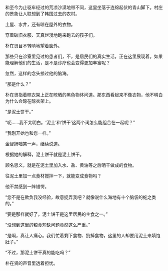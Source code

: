 和至今为止驱车经过的荒凉沙漠地带不同，这里坐落于连绵起伏的青山脚下。村庄的景象让人联想到了韩国过去的农村。

土屋、水井，还有晾在屋外的衣物。

穿着破旧衣服、天真烂漫地跑来跑去的孩子们。

朴在贤目不转睛地望着窗外。

那些只在诊室里见过的患者们，不，是居民们的真实生活，正在这里展现着。如果能理解他们的生活，是不是诊疗也会变得更加丰富呢？

忽然，这样的念头掠过他的脑海。

“那是什么？”

朴在贤指着晾衣架上正在晾晒的黑色物体问道。那东西看起来不像衣物，他不明白为什么会晾在晾衣架上。

“是泥土饼干。”

“呃……我不太明白。‘泥土’和‘饼干’这两个词怎么能组合在一起呢？”

“我刚开始也和您一样。”

金智妍嗤笑一声，继续说道。

根据她的解释，泥土饼干就是泥土饼干。

顾名思义，就是在泥土里加入水、盐、黄油等之后晒干做成的食物。

往泥土里加一点食材搅拌一下，就能变成食物吗？

他不禁感到一阵错愕。

“您不是在欺负我没经验，故意捉弄我吧？就像说什么海地有十个脑袋的蛇之类的。”

“要是那样就好了。泥土饼干是这里居民的主食之一。”

“没想到这里的粮食短缺问题竟然这么严重。”

“是啊，真让人痛心。我们忙着剩下食物、扔掉食物，这里的人却要用泥土来填饱肚子。”

“不过，那泥土饼干真的能吃吗？”

朴在贤的声音里透着担忧。